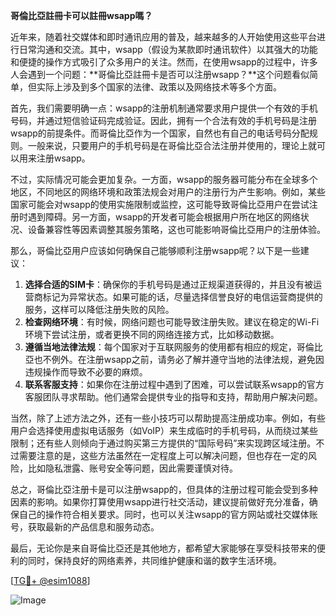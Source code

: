 **哥倫比亞註冊卡可以註冊wsapp嗎？**

近年来，随着社交媒体和即时通讯应用的普及，越来越多的人开始使用这些平台进行日常沟通和交流。其中，wsapp（假设为某款即时通讯软件）以其强大的功能和便捷的操作方式吸引了众多用户的关注。然而，在使用wsapp的过程中，许多人会遇到一个问题：**哥倫比亞註冊卡是否可以注册wsapp？**这个问题看似简单，但实际上涉及到多个国家的法律、政策以及网络技术等多个方面。

首先，我们需要明确一点：wsapp的注册机制通常要求用户提供一个有效的手机号码，并通过短信验证码完成验证。因此，拥有一个合法有效的手机号码是注册wsapp的前提条件。而哥倫比亞作为一个国家，自然也有自己的电话号码分配规则。一般来说，只要用户的手机号码是在哥倫比亞合法注册并使用的，理论上就可以用来注册wsapp。

不过，实际情况可能会更加复杂。一方面，wsapp的服务器可能分布在全球多个地区，不同地区的网络环境和政策法规会对用户的注册行为产生影响。例如，某些国家可能会对wsapp的使用实施限制或监控，这可能导致哥倫比亞用户在尝试注册时遇到障碍。另一方面，wsapp的开发者可能会根据用户所在地区的网络状况、设备兼容性等因素调整其服务策略，这也可能影响哥倫比亞用户的注册体验。

那么，哥倫比亞用户应该如何确保自己能够顺利注册wsapp呢？以下是一些建议：

1. **选择合适的SIM卡**：确保你的手机号码是通过正规渠道获得的，并且没有被运营商标记为异常状态。如果可能的话，尽量选择信誉良好的电信运营商提供的服务，这样可以降低注册失败的风险。
2. **检查网络环境**：有时候，网络问题也可能导致注册失败。建议在稳定的Wi-Fi环境下尝试注册，或者更换不同的网络连接方式，比如移动数据。
3. **遵循当地法律法规**：每个国家对于互联网服务的使用都有相应的规定，哥倫比亞也不例外。在注册wsapp之前，请务必了解并遵守当地的法律法规，避免因违规操作而导致不必要的麻烦。
4. **联系客服支持**：如果你在注册过程中遇到了困难，可以尝试联系wsapp的官方客服团队寻求帮助。他们通常会提供专业的指导和支持，帮助用户解决问题。

当然，除了上述方法之外，还有一些小技巧可以帮助提高注册成功率。例如，有些用户会选择使用虚拟电话服务（如VoIP）来生成临时的手机号码，从而绕过某些限制；还有些人则倾向于通过购买第三方提供的“国际号码”来实现跨区域注册。不过需要注意的是，这些方法虽然在一定程度上可以解决问题，但也存在一定的风险，比如隐私泄露、账号安全等问题，因此需要谨慎对待。

总之，哥倫比亞注册卡是可以注册wsapp的，但具体的注册过程可能会受到多种因素的影响。如果你打算使用wsapp进行社交活动，建议提前做好充分准备，确保自己的操作符合相关要求。同时，也可以关注wsapp的官方网站或社交媒体账号，获取最新的产品信息和服务动态。

最后，无论你是来自哥倫比亞还是其他地方，都希望大家能够在享受科技带来的便利的同时，保持良好的网络素养，共同维护健康和谐的数字生活环境。

[[TG💪+ @esim1088](https://t.me/s/esim1088)]

![Image](https://i.postimg.cc/4NQfJmqS/Snipaste-2025-05-13-00-14-12.png)